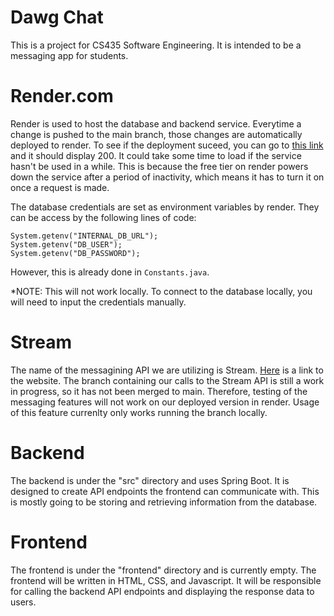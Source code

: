 # Dawg Chat
This is a project for CS435 Software Engineering. It is intended to be a messaging app for students.

# Render.com
Render is used to host the database and backend service. Everytime a change is pushed to the main branch, those changes are automatically deployed to render. 
To see if the deployment suceed, you can go to [this link](https://dawg-chat.onrender.com/healthcheck) and it should display 200. 
It could take some time to load if the service hasn't be used in a while. This is because the free tier on render powers down the service after a period of inactivity, 
which means it has to turn it on once a request is made.

The database credentials are set as environment variables by render.
They can be access by the following lines of code:
```
System.getenv("INTERNAL_DB_URL");
System.getenv("DB_USER");
System.getenv("DB_PASSWORD");
```
However, this is already done in ```Constants.java```.

*NOTE: This will not work locally. To connect to the database locally, you will need to input the credentials manually.

# Stream
The name of the messagining API we are utilizing is Stream. [Here](https://getstream.io/chat/) is a link to the website. The branch containing our calls to the Stream API is still a work in progress, so it has not been merged to main. Therefore, testing of the messaging features will not work on our deployed version in render. Usage of this feature currenlty only works running the branch locally.

# Backend
The backend is under the "src" directory and uses Spring Boot. It is designed to create API endpoints the frontend can communicate with.
This is mostly going to be storing and retrieving information from the database.

# Frontend
The frontend is under the "frontend" directory and is currently empty. The frontend will be written in HTML, CSS, and Javascript.
It will be responsible for calling the backend API endpoints and displaying the response data to users.

